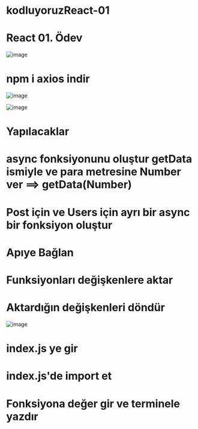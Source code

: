 # kodluyoruzReact-01

# React 01. Ödev
![image](https://user-images.githubusercontent.com/105870243/221074077-cdc6bf6c-9029-42b7-bfa2-8519571ca9cf.png)

# npm i axios indir
![image](https://user-images.githubusercontent.com/105870243/221075510-5de22d5b-28f3-4f94-a408-a9ae4204bf6d.png)

![image](https://user-images.githubusercontent.com/105870243/221075415-7667408a-015f-4817-af07-83787cba2280.png) <h1>Yapılacaklar<h1>
# async fonksiyonunu oluştur getData ismiyle ve para metresine Number ver ==> getData(Number)
# Post için ve Users için ayrı bir async bir fonksiyon oluştur
# Apıye Bağlan
# Funksiyonları değişkenlere aktar 
# Aktardığın değişkenleri döndür
![image](https://user-images.githubusercontent.com/105870243/221075674-03017fcc-d20b-46d3-adac-79d983ef6240.png)
# index.js ye gir
# index.js'de import et 
# Fonksiyona değer gir ve terminele yazdır
